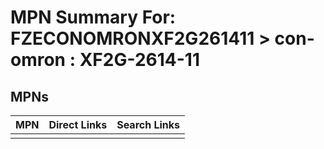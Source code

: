 



# MPN Summary For: FZECONOMRONXF2G261411 > con-omron : XF2G-2614-11

## MPNs
  

|MPN|Direct Links|Search Links|
| :--- | :--- | :--- |
||||
